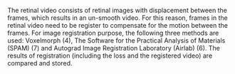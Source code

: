 The retinal video consists of retinal images with displacement between the frames, which
results in an un-smooth video. For this reason, frames in the retinal video need to be
register to compensate for the motion between the frames. For image registration purpose,
the following three methods are used: Voxelmorph (4), The Software for the Practical
Analysis of Materials (SPAM) (7) and Autograd Image Registration Laboratory (Airlab)
(6). The results of registration (including the loss and the registered video) are compared
and stored. 
